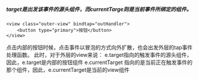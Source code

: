 ##### target是出发该事件的源头组件，而currentTarge则是当前事件所绑定的组件。
```
<view class="outer-view" bindtap="outHandler">
    <button type="primary">按钮</button>
</view>
```
点击内部的按钮时候，点击事件以冒泡的方式向外扩散，也会出发外层的tap事件处理函数。
此时，对于外层的view来说：
e.target指向的触发事件的源头组件，因此，e.target是内部的按钮组件
e.currentTarget 指向的是当前正在触发事件的那个组件，因此，e.currentTarget是当前的view组件